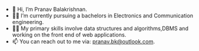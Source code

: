 - 👋 Hi, I’m Pranav Balakrishnan.
- 👨‍🎓 I’m currently pursuing a bachelors in Electronics and Communication engineering.
- 👨‍💻 My primary skills involve data structures and algorithms,DBMS and working on the front end of web applications.
- 📫 You can reach out to me via: pranav.bk@outlook.com.

<!---
pranavbalakrishnan4100/pranavbalakrishnan4100 is a ✨ special ✨ repository because its `README.md` (this file) appears on your GitHub profile.
You can click the Preview link to take a look at your changes.
--->
